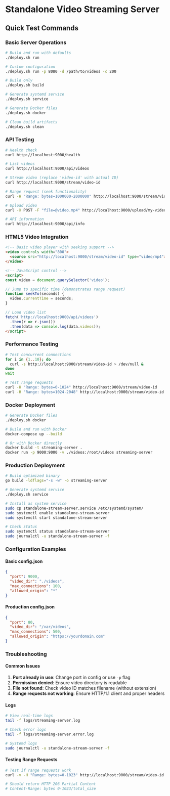 # Standalone Video Streaming Server

## Quick Test Commands

### Basic Server Operations
```bash
# Build and run with defaults
./deploy.sh run

# Custom configuration
./deploy.sh run -p 8080 -d /path/to/videos -c 200

# Build only
./deploy.sh build

# Generate systemd service
./deploy.sh service

# Generate Docker files
./deploy.sh docker

# Clean build artifacts
./deploy.sh clean
```

### API Testing
```bash
# Health check
curl http://localhost:9000/health

# List videos
curl http://localhost:9000/api/videos

# Stream video (replace 'video-id' with actual ID)
curl http://localhost:9000/stream/video-id

# Range request (seek functionality)
curl -H "Range: bytes=1000000-2000000" http://localhost:9000/stream/video-id

# Upload video
curl -X POST -F "file=@video.mp4" http://localhost:9000/upload/my-video

# API information
curl http://localhost:9000/api/info
```

### HTML5 Video Integration
```html
<!-- Basic video player with seeking support -->
<video controls width="800">
  <source src="http://localhost:9000/stream/video-id" type="video/mp4">
</video>

<!-- JavaScript control -->
<script>
const video = document.querySelector('video');

// Jump to specific time (demonstrates range request)
function seekTo(seconds) {
  video.currentTime = seconds;
}

// Load video list
fetch('http://localhost:9000/api/videos')
  .then(r => r.json())
  .then(data => console.log(data.videos));
</script>
```

### Performance Testing
```bash
# Test concurrent connections
for i in {1..10}; do
  curl -s http://localhost:9000/stream/video-id > /dev/null &
done
wait

# Test range requests
curl -H "Range: bytes=0-1024" http://localhost:9000/stream/video-id
curl -H "Range: bytes=1024-2048" http://localhost:9000/stream/video-id
```

### Docker Deployment
```bash
# Generate Docker files
./deploy.sh docker

# Build and run with Docker
docker-compose up --build

# Or with Docker directly
docker build -t streaming-server .
docker run -p 9000:9000 -v ./videos:/root/videos streaming-server
```

### Production Deployment
```bash
# Build optimized binary
go build -ldflags="-s -w" -o streaming-server

# Generate systemd service
./deploy.sh service

# Install as system service
sudo cp standalone-stream-server.service /etc/systemd/system/
sudo systemctl enable standalone-stream-server
sudo systemctl start standalone-stream-server

# Check status
sudo systemctl status standalone-stream-server
sudo journalctl -u standalone-stream-server -f
```

### Configuration Examples

#### Basic config.json
```json
{
  "port": 9000,
  "video_dir": "./videos",
  "max_connections": 100,
  "allowed_origin": "*"
}
```

#### Production config.json
```json
{
  "port": 80,
  "video_dir": "/var/videos",
  "max_connections": 500,
  "allowed_origin": "https://yourdomain.com"
}
```

### Troubleshooting

#### Common Issues
1. **Port already in use**: Change port in config or use `-p` flag
2. **Permission denied**: Ensure video directory is readable
3. **File not found**: Check video ID matches filename (without extension)
4. **Range requests not working**: Ensure HTTP/1.1 client and proper headers

#### Logs
```bash
# View real-time logs
tail -f logs/streaming-server.log

# Check error logs
tail -f logs/streaming-server.error.log

# Systemd logs
sudo journalctl -u standalone-stream-server -f
```

#### Testing Range Requests
```bash
# Test if range requests work
curl -v -H "Range: bytes=0-1023" http://localhost:9000/stream/video-id

# Should return HTTP 206 Partial Content
# Content-Range: bytes 0-1023/total_size
```